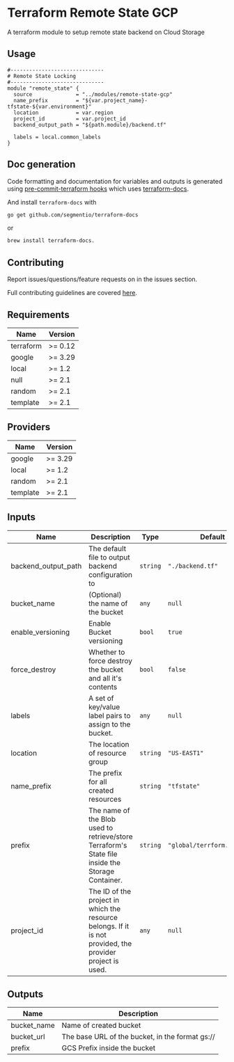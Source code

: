 # Terraform Remote State GCP
A terraform module to setup remote state backend on Cloud Storage


## Usage

```hcl
#------------------------------
# Remote State Locking
#------------------------------
module "remote_state" {
  source              = "../modules/remote-state-gcp"
  name_prefix         = "${var.project_name}-tfstate-${var.environment}"
  location            = var.region
  project_id          = var.project_id
  backend_output_path = "${path.module}/backend.tf"

  labels = local.common_labels
}

```

## Doc generation

Code formatting and documentation for variables and outputs is generated using [pre-commit-terraform hooks](https://github.com/antonbabenko/pre-commit-terraform) which uses [terraform-docs](https://github.com/segmentio/terraform-docs).


And install `terraform-docs` with
```bash
go get github.com/segmentio/terraform-docs
```
or
```bash
brew install terraform-docs.
```

## Contributing

Report issues/questions/feature requests on in the issues section.

Full contributing guidelines are covered [here](CONTRIBUTING.md).

<!-- BEGINNING OF PRE-COMMIT-TERRAFORM DOCS HOOK -->
## Requirements

| Name | Version |
|------|---------|
| terraform | >= 0.12 |
| google | >= 3.29 |
| local | >= 1.2 |
| null | >= 2.1 |
| random | >= 2.1 |
| template | >= 2.1 |

## Providers

| Name | Version |
|------|---------|
| google | >= 3.29 |
| local | >= 1.2 |
| random | >= 2.1 |
| template | >= 2.1 |

## Inputs

| Name | Description | Type | Default | Required |
|------|-------------|------|---------|:--------:|
| backend\_output\_path | The default file to output backend configuration to | `string` | `"./backend.tf"` | no |
| bucket\_name | (Optional) the name of the bucket | `any` | `null` | no |
| enable\_versioning | Enable Bucket versioning | `bool` | `true` | no |
| force\_destroy | Whether to force destroy the bucket and all it's contents | `bool` | `false` | no |
| labels | A set of key/value label pairs to assign to the bucket. | `any` | `null` | no |
| location | The location of resource group | `string` | `"US-EAST1"` | no |
| name\_prefix | The prefix for all created resources | `string` | `"tfstate"` | no |
| prefix | The name of the Blob used to retrieve/store Terraform's State file inside the Storage Container. | `string` | `"global/terrform.tfstate"` | no |
| project\_id | The ID of the project in which the resource belongs. If it is not provided, the provider project is used. | `any` | `null` | no |

## Outputs

| Name | Description |
|------|-------------|
| bucket\_name | Name of created bucket |
| bucket\_url | The base URL of the bucket, in the format gs://<bucket-name> |
| prefix | GCS Prefix inside the bucket |

<!-- END OF PRE-COMMIT-TERRAFORM DOCS HOOK -->
